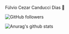  Fúlvio Cezar Canducci Dias 👋

![GitHub followers](https://img.shields.io/github/followers/fulviocanducci?style=social)

![Anurag's github stats](https://github-readme-stats.vercel.app/api?username=anuraghazra&show_icons=true&theme=dark)

<!--
**fulviocanducci/fulviocanducci** is a ✨ _special_ ✨ repository because its `README.md` (this file) appears on your GitHub profile.

Here are some ideas to get you started:

- 🔭 I’m currently working on ...
- 🌱 I’m currently learning ...
- 👯 I’m looking to collaborate on ...
- 🤔 I’m looking for help with ...
- 💬 Ask me about ...
- 📫 How to reach me: ...
- 😄 Pronouns: ...
- ⚡ Fun fact: ...
-->
